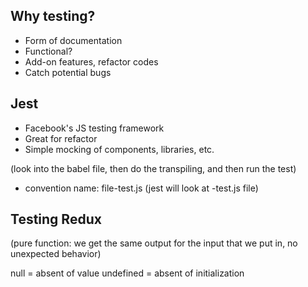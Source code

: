 ## Why testing?

- Form of documentation
- Functional?
- Add-on features, refactor codes
- Catch potential bugs

## Jest

- Facebook's JS testing framework
- Great for refactor
- Simple mocking of components, libraries, etc.

(look into the babel file, then do the transpiling, and then run the test)

- convention name: file-test.js (jest will look at -test.js file)

## Testing Redux

(pure function: we get the same output for the input that we put in, no unexpected behavior)

null = absent of value
undefined = absent of initialization
